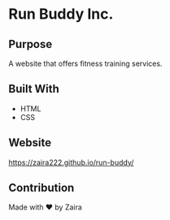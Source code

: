 # Run Buddy Inc.

## Purpose
A website that offers fitness training services.

## Built With
* HTML
* CSS

## Website
https://zaira222.github.io/run-buddy/

## Contribution
Made with ❤️ by Zaira
